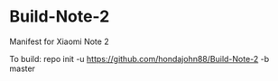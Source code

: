 # Build-Note-2
Manifest for Xiaomi Note 2

To build: repo init -u https://github.com/hondajohn88/Build-Note-2 -b master
